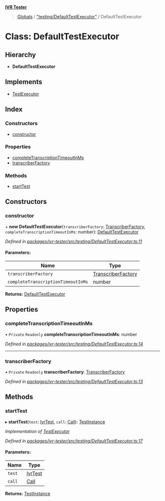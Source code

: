 **[IVR Tester](../README.md)**

> [Globals](../README.md) / ["testing/DefaultTestExecutor"](../modules/_testing_defaulttestexecutor_.md) / DefaultTestExecutor

# Class: DefaultTestExecutor

## Hierarchy

* **DefaultTestExecutor**

## Implements

* [TestExecutor](../interfaces/_testing_defaulttestexecutor_.testexecutor.md)

## Index

### Constructors

* [constructor](_testing_defaulttestexecutor_.defaulttestexecutor.md#constructor)

### Properties

* [completeTranscriptionTimeoutInMs](_testing_defaulttestexecutor_.defaulttestexecutor.md#completetranscriptiontimeoutinms)
* [transcriberFactory](_testing_defaulttestexecutor_.defaulttestexecutor.md#transcriberfactory)

### Methods

* [startTest](_testing_defaulttestexecutor_.defaulttestexecutor.md#starttest)

## Constructors

### constructor

\+ **new DefaultTestExecutor**(`transcriberFactory`: [TranscriberFactory](../modules/_call_transcription_plugin_transcriberfactory_.md#transcriberfactory), `completeTranscriptionTimeoutInMs`: number): [DefaultTestExecutor](_testing_defaulttestexecutor_.defaulttestexecutor.md)

*Defined in [packages/ivr-tester/src/testing/DefaultTestExecutor.ts:11](https://github.com/SketchingDev/ivr-tester/blob/cff7065/packages/ivr-tester/src/testing/DefaultTestExecutor.ts#L11)*

#### Parameters:

Name | Type |
------ | ------ |
`transcriberFactory` | [TranscriberFactory](../modules/_call_transcription_plugin_transcriberfactory_.md#transcriberfactory) |
`completeTranscriptionTimeoutInMs` | number |

**Returns:** [DefaultTestExecutor](_testing_defaulttestexecutor_.defaulttestexecutor.md)

## Properties

### completeTranscriptionTimeoutInMs

• `Private` `Readonly` **completeTranscriptionTimeoutInMs**: number

*Defined in [packages/ivr-tester/src/testing/DefaultTestExecutor.ts:14](https://github.com/SketchingDev/ivr-tester/blob/cff7065/packages/ivr-tester/src/testing/DefaultTestExecutor.ts#L14)*

___

### transcriberFactory

• `Private` `Readonly` **transcriberFactory**: [TranscriberFactory](../modules/_call_transcription_plugin_transcriberfactory_.md#transcriberfactory)

*Defined in [packages/ivr-tester/src/testing/DefaultTestExecutor.ts:13](https://github.com/SketchingDev/ivr-tester/blob/cff7065/packages/ivr-tester/src/testing/DefaultTestExecutor.ts#L13)*

## Methods

### startTest

▸ **startTest**(`test`: [IvrTest](../interfaces/_testing_test_ivrtest_.ivrtest.md), `call`: [Call](../interfaces/_call_call_.call.md)): [TestInstance](../interfaces/_testing_test_testinstanceclass_.testinstance.md)

*Implementation of [TestExecutor](../interfaces/_testing_defaulttestexecutor_.testexecutor.md)*

*Defined in [packages/ivr-tester/src/testing/DefaultTestExecutor.ts:17](https://github.com/SketchingDev/ivr-tester/blob/cff7065/packages/ivr-tester/src/testing/DefaultTestExecutor.ts#L17)*

#### Parameters:

Name | Type |
------ | ------ |
`test` | [IvrTest](../interfaces/_testing_test_ivrtest_.ivrtest.md) |
`call` | [Call](../interfaces/_call_call_.call.md) |

**Returns:** [TestInstance](../interfaces/_testing_test_testinstanceclass_.testinstance.md)
